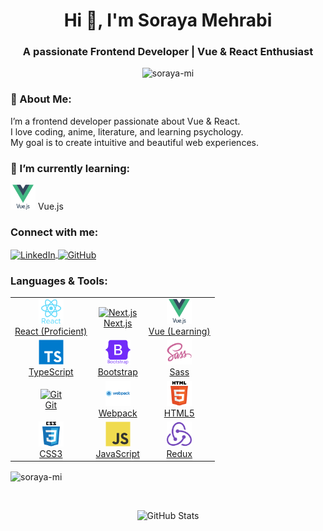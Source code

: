 <h1 align="center">Hi 👋, I'm Soraya Mehrabi</h1>
<h3 align="center">A passionate Frontend Developer | Vue & React Enthusiast</h3>

<p align="center">
  <img src="https://komarev.com/ghpvc/?username=soraya-mi&label=Profile%20views&color=0e75b6&style=flat" alt="soraya-mi" />
</p>

<h3 align="left">💬 About Me:</h3>
<p align="left">
  I’m a frontend developer passionate about Vue & React. <br>
  I love coding, anime, literature, and learning psychology. <br>
  My goal is to create intuitive and beautiful web experiences.
</p>
<h3 align="left">🌱 I’m currently learning:</h3>
<p align="left">
  <img src="https://raw.githubusercontent.com/devicons/devicon/master/icons/vuejs/vuejs-original-wordmark.svg" alt="Vue" width="40" height="40"/> Vue.js
</p>

<h3 align="left">Connect with me:</h3>
<p align="left">
  <a href="https://linkedin.com/in/soraya-mehrabi" target="_blank">
    <img align="center" src="https://raw.githubusercontent.com/rahuldkjain/github-profile-readme-generator/master/src/images/icons/Social/linked-in-alt.svg" alt="LinkedIn" height="30" width="40" />
  </a>
  <a href="https://github.com/soraya-mi" target="_blank">
    <img align="center" src="https://cdn.worldvectorlogo.com/logos/github-icon.svg" alt="GitHub" height="30" width="40" />
  </a>
</p>

<h3 align="left">Languages & Tools:</h3>
<table>
   <tr>
    <td align="center">
      <a href="https://reactjs.org/" target="_blank">
        <img src="https://raw.githubusercontent.com/devicons/devicon/master/icons/react/react-original-wordmark.svg" alt="React" width="40" height="40"/><br>React (Proficient)
      </a>
    </td>
    <td align="center">
      <a href="https://nextjs.org/" target="_blank">
        <img src="https://cdn.worldvectorlogo.com/logos/nextjs-2.svg" alt="Next.js" width="40" height="40"/><br>Next.js
      </a>
    </td>
    <td align="center">
      <a href="https://vuejs.org/" target="_blank">
        <img src="https://raw.githubusercontent.com/devicons/devicon/master/icons/vuejs/vuejs-original-wordmark.svg" alt="Vue" width="40" height="40"/><br>Vue (Learning)
      </a>
    </td>

  </tr>
  <tr>
    <td align="center">
      <a href="https://www.typescriptlang.org/" target="_blank">
        <img src="https://raw.githubusercontent.com/devicons/devicon/master/icons/typescript/typescript-original.svg" alt="TypeScript" width="40" height="40"/><br>TypeScript
      </a>
    </td>
    <td align="center">
      <a href="https://getbootstrap.com" target="_blank">
        <img src="https://raw.githubusercontent.com/devicons/devicon/master/icons/bootstrap/bootstrap-plain-wordmark.svg" alt="Bootstrap" width="40" height="40"/><br>Bootstrap
      </a>
    </td>
    <td align="center">
      <a href="https://sass-lang.com" target="_blank">
        <img src="https://raw.githubusercontent.com/devicons/devicon/master/icons/sass/sass-original.svg" alt="Sass" width="40" height="40"/><br>Sass
      </a>
    </td>
  </tr>
  <tr>
    <td align="center">
      <a href="https://git-scm.com/" target="_blank">
        <img src="https://www.vectorlogo.zone/logos/git-scm/git-scm-icon.svg" alt="Git" width="40" height="40"/><br>Git
      </a>
    </td>
    <td align="center">
      <a href="https://webpack.js.org" target="_blank">
        <img src="https://raw.githubusercontent.com/devicons/devicon/d00d0969292a6569d45b06d3f350f463a0107b0d/icons/webpack/webpack-original-wordmark.svg" alt="Webpack" width="40" height="40"/><br>Webpack
      </a>
    </td>
    <td align="center">
      <a href="https://www.w3.org/html/" target="_blank">
        <img src="https://raw.githubusercontent.com/devicons/devicon/master/icons/html5/html5-original-wordmark.svg" alt="HTML5" width="40" height="40"/><br>HTML5
      </a>
    </td>
  </tr>
  <tr>
    <td align="center">
      <a href="https://www.w3schools.com/css/" target="_blank">
        <img src="https://raw.githubusercontent.com/devicons/devicon/master/icons/css3/css3-original-wordmark.svg" alt="CSS3" width="40" height="40"/><br>CSS3
      </a>
    </td>
    <td align="center">
      <a href="https://developer.mozilla.org/en-US/docs/Web/JavaScript" target="_blank">
        <img src="https://raw.githubusercontent.com/devicons/devicon/master/icons/javascript/javascript-original.svg" alt="JavaScript" width="40" height="40"/><br>JavaScript
      </a>
    </td>
    <td align="center">
      <a href="https://redux.js.org" target="_blank">
        <img src="https://raw.githubusercontent.com/devicons/devicon/master/icons/redux/redux-original.svg" alt="Redux" width="40" height="40"/><br>Redux
      </a>
    </td>
  </tr>
</table>

<p><img align="center" src="https://github-readme-stats.vercel.app/api/top-langs?username=soraya-mi&show_icons=true&locale=en&layout=compact" alt="soraya-mi" /></p>
<br/>
<p align="center">
  <img src="https://github-readme-stats.vercel.app/api?username=soraya-mi&show_icons=true&theme=radical" alt="GitHub Stats" />
</p>
